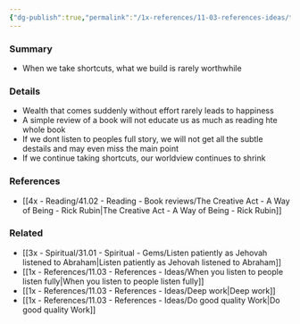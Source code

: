 ```yaml
---
{"dg-publish":true,"permalink":"/1x-references/11-03-references-ideas/taking-shortcuts-shrinks-our-worldview/","title":"Taking shortcuts shrinks our worldview","dgShowBacklinks":false}
---
```



### Summary
- When we take shortcuts, what we build is rarely worthwhile

### Details
- Wealth that comes suddenly without effort rarely leads to happiness
- A simple review of a book will not educate us as much as reading hte whole book
- If we dont listen to peoples full story, we will not get all the subtle destails and may even miss the main point
- If we continue taking shortcuts, our worldview continues to shrink

### References
- [[4x - Reading/41.02 - Reading - Book reviews/The Creative Act - A Way of Being - Rick Rubin\|The Creative Act - A Way of Being - Rick Rubin]]

### Related
- [[3x - Spiritual/31.01 - Spiritual - Gems/Listen patiently as Jehovah listened to Abraham\|Listen patiently as Jehovah listened to Abraham]]
- [[1x - References/11.03 - References - Ideas/When you listen to people listen fully\|When you listen to people listen fully]]
- [[1x - References/11.03 - References - Ideas/Deep work\|Deep work]]
- [[1x - References/11.03 - References - Ideas/Do good quality Work\|Do good quality Work]]